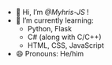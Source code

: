 - 👋 Hi, I’m *@Myhris-JS* !
- 🌱 I’m currently learning:
    - Python, Flask
    - C# (along with C/C++)
    - HTML, CSS, JavaScript
- 😄 Pronouns: He/him
<!---
Myhris-JS/Myhris-JS is a ✨ special ✨ repository because its `README.md` (this file) appears on your GitHub profile.
You can click the Preview link to take a look at your changes.
--->
